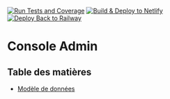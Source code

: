 [![Run Tests and Coverage](https://github.com/heriade-app/console-admin/actions/workflows/coverage.yml/badge.svg)](https://github.com/heriade-app/console-admin/actions/workflows/coverage.yml)
[![Build & Deploy to Netlify](https://github.com/heriade-app/console-admin/actions/workflows/build-deploy-netlify.yml/badge.svg?branch=main)](https://github.com/heriade-app/console-admin/actions/workflows/build-deploy-netlify.yml)
[![Deploy Back to Railway](https://github.com/heriade-app/console-admin/actions/workflows/deploy-railway.yml/badge.svg)](https://github.com/heriade-app/console-admin/actions/workflows/deploy-railway.yml)

# Console Admin

## Table des matières

- [Modèle de données](./doc/data_model.md)
